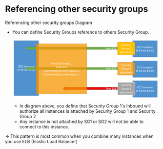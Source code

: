 # Referencing other security groups

Referencing other security groups Diagram

- You can define Security Groups reference to others Security Group.

    ![Referencing%20other%20security%20groups/Untitled.png](Referencing%20other%20security%20groups/Untitled.png)

    - In diagram above, you define that Security Group 1's Inbound will authorize all instances is attached by Security Group 1 and Security Group 2
    - Any instance is not attached by SG1 or SG2 will not be able to connect to this instance.

→ This pattern is most common when you combine many instances when you use ELB (Elastic Load Balancer)